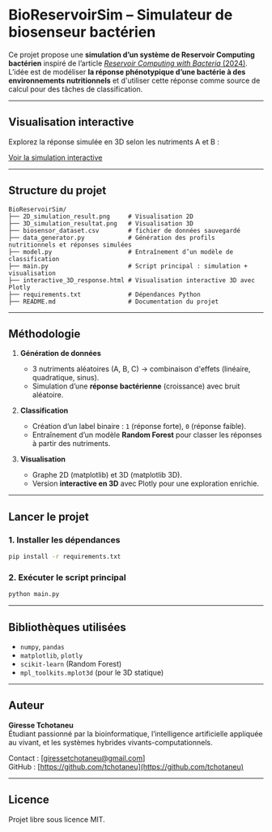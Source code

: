 # BioReservoirSim – Simulateur de biosenseur bactérien

Ce projet propose une **simulation d’un système de Reservoir Computing bactérien** inspiré de l’article [_Reservoir Computing with Bacteria_ (2024)](https://www.biorxiv.org/content/10.1101/2024.09.12.612674v1).  
L’idée est de modéliser **la réponse phénotypique d’une bactérie à des environnements nutritionnels** et d'utiliser cette réponse comme source de calcul pour des tâches de classification.

---

##  Visualisation interactive

 Explorez la réponse simulée en 3D selon les nutriments A et B :

 [Voir la simulation interactive](https://tchotaneu.github.io/BioReservoirSim/interactive_3D_response.html)

---

## Structure du projet

```
BioReservoirSim/
├── 2D_simulation_result.png     # Visualisation 2D 
├── 3D_simulation_resultat.png   # Visualisation 3D 
├── biosensor_dataset.csv        # fichier de données sauvegardé 
├── data_generator.py            # Génération des profils nutritionnels et réponses simulées
├── model.py                     # Entraînement d’un modèle de classification
├── main.py                      # Script principal : simulation + visualisation
├── interactive_3D_response.html # Visualisation interactive 3D avec Plotly
├── requirements.txt             # Dépendances Python
├── README.md                    # Documentation du projet
```

---

## Méthodologie

1. **Génération de données**  
   - 3 nutriments aléatoires (A, B, C) → combinaison d'effets (linéaire, quadratique, sinus).
   - Simulation d’une **réponse bactérienne** (croissance) avec bruit aléatoire.

2. **Classification**  
   - Création d’un label binaire : `1` (réponse forte), `0` (réponse faible).
   - Entraînement d’un modèle **Random Forest** pour classer les réponses à partir des nutriments.

3. **Visualisation**
   - Graphe 2D (matplotlib) et 3D (matplotlib 3D).
   - Version **interactive en 3D** avec Plotly pour une exploration enrichie.

---

##  Lancer le projet

### 1. Installer les dépendances
```bash
pip install -r requirements.txt
```

### 2. Exécuter le script principal
```bash
python main.py
```

---

##  Bibliothèques utilisées

- `numpy`, `pandas`
- `matplotlib`, `plotly`
- `scikit-learn` (Random Forest)
- `mpl_toolkits.mplot3d` (pour le 3D statique)

---

##  Auteur

**Giresse Tchotaneu**  
Étudiant passionné par la bioinformatique, l’intelligence artificielle appliquée au vivant, et les systèmes hybrides vivants-computationnels.

Contact : [giressetchotaneu@gmail.com]  
GitHub : [https://github.com/tchotaneu](https://github.com/tchotaneu)

---

##  Licence

Projet libre sous licence MIT.